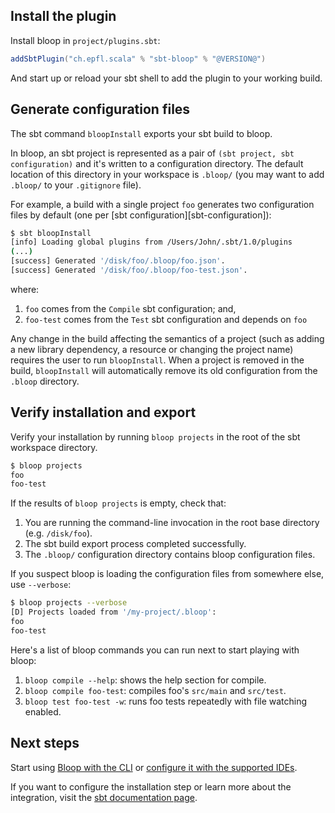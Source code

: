 ## Install the plugin

Install bloop in `project/plugins.sbt`:

```scala
addSbtPlugin("ch.epfl.scala" % "sbt-bloop" % "@VERSION@")
```

And start up or reload your sbt shell to add the plugin to your working build.

## Generate configuration files

The sbt command `bloopInstall` exports your sbt build to bloop.

In bloop, an sbt project is represented as a pair of `(sbt project, sbt configuration)` and it's
written to a configuration directory. The default location of this directory in your workspace is
`.bloop/` (you may want to add `.bloop/` to your `.gitignore` file).

For example, a build with a single project `foo` generates two configuration files by
default (one per [sbt configuration][sbt-configuration]):

```bash
$ sbt bloopInstall
[info] Loading global plugins from /Users/John/.sbt/1.0/plugins
(...)
[success] Generated '/disk/foo/.bloop/foo.json'.
[success] Generated '/disk/foo/.bloop/foo-test.json'.
```

where:
1. `foo` comes from the `Compile` sbt configuration; and,
1. `foo-test` comes from the `Test` sbt configuration and depends on `foo`

Any change in the build affecting the semantics of a project (such as adding a new library
dependency, a resource or changing the project name) requires the user to run `bloopInstall`. When a
project is removed in the build, `bloopInstall` will automatically remove its old configuration from
the `.bloop` directory.

## Verify installation and export

Verify your installation by running `bloop projects` in the root of the sbt workspace directory.

```bash
$ bloop projects
foo
foo-test
```

If the results of `bloop projects` is empty, check that:

1. You are running the command-line invocation in the root base directory (e.g. `/disk/foo`).
1. The sbt build export process completed successfully.
1. The `.bloop/` configuration directory contains bloop configuration files.

If you suspect bloop is loading the configuration files from somewhere else, use `--verbose`:

```bash
$ bloop projects --verbose
[D] Projects loaded from '/my-project/.bloop':
foo
foo-test
```

Here's a list of bloop commands you can run next to start playing with bloop:

1. `bloop compile --help`: shows the help section for compile.
1. `bloop compile foo-test`: compiles foo's `src/main` and `src/test`.
1. `bloop test foo-test -w`: runs foo tests repeatedly with file watching enabled.

## Next steps

Start using [Bloop with the CLI](docs/usage) or [configure it with the supported
IDEs](docs/ides/overview).

If you want to configure the installation step or learn more about the integration, visit the
[sbt documentation page](docs/build-tools/sbt).
